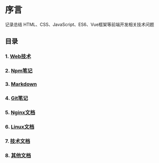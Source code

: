 # 序言

记录总结 HTML、CSS、JavaScript、ES6、Vue框架等前端开发相关技术问题

## 目录

### 1. [Web技术](Web/index.md)
### 2. [Npm笔记](Web/next-tick.md)
### 3. [Markdown](Web/next-tick.md)
### 4. [Git笔记](Web/next-tick.md)
### 5. [Nginx文档](Web/next-tick.md)
### 6. [Linux文档](Web/next-tick.md)
### 7. [技术文档](Web/next-tick.md)
### 8. [其他文档](Web/next-tick.md)



